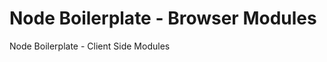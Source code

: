 Node Boilerplate - Browser Modules
==================================

Node Boilerplate - Client Side Modules